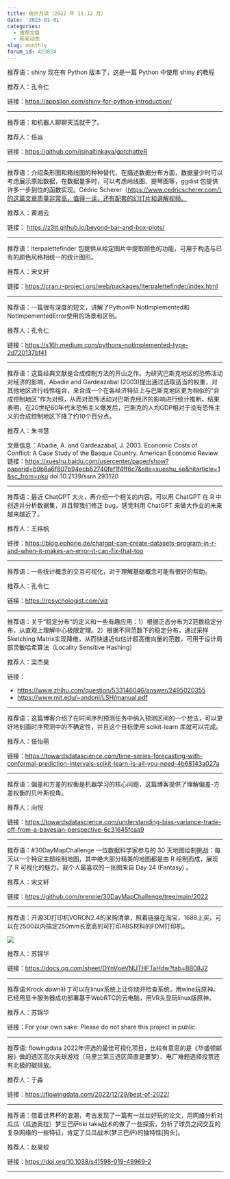 ```yaml
---
title: 统计月读（2022 年 11-12 月）
date: '2023-01-01'
categories:
  - 推荐文章
  - 新闻动态
slug: monthly
forum_id: 423824
---
```


推荐语：shiny 现在有 Python 版本了，这是一篇 Python 中使用 shiny 的教程

推荐人：孔令仁

链接：https://appsilon.com/shiny-for-python-introduction/

---

推荐语：和机器人聊聊天活就干了。

推荐人：任焱

链接：https://github.com/isinaltinkaya/gptchatteR

---

推荐语：介绍条形图和箱线图的种种替代，在描述数据分布方面，数据量少时可以考虑展示原始数据，在数据量多时，可以考虑岭线图、提琴图等，ggdist 包提供许多一步到位的函数实现。Cédric Scherer（https://www.cedricscherer.com/）的这篇文章质量非常高，值得一读，还有配套的幻灯片和讲解视频。

推荐人：黄湘云

链接： https://z3tt.github.io/beyond-bar-and-box-plots/

---

推荐语：lterpalettefinder 包提供从给定图片中提取颜色的功能，可用于构造与已有的颜色风格相统一的统计图形。

推荐人：宋文轩

链接：https://cran.r-project.org/web/packages/lterpalettefinder/index.html

---

推荐语：一篇很有深度的短文，讲解了Python中 NotImplemented和NotImpementedError使用的场景和区别。

推荐人：孔令仁

链接：https://s16h.medium.com/pythons-notimplemented-type-2d720137bf41

---

推荐语：这篇经典文献是合成控制方法的开山之作。为研究巴斯克地区的恐怖活动对经济的影响，Abadie and Gardeazabal (2003)提出通过选取适当的权重，对其他地区进行线性组合，来合成一个在各经济特征上与巴斯克地区更为相似的“合成控制地区”作为对照，从而对恐怖活动对巴斯克经济的影响进行统计推断。结果表明，在20世纪60年代末恐怖主义爆发后，巴斯克的人均GDP相对于没有恐怖主义的合成控制地区下降了约10个百分点。

推荐人：朱书慧

文章信息：Abadie, A. and Gardeazabal, J. 2003. Economic Costs of Conflict: A Case Study of the Basque Country. American Economic Review
链接：https://xueshu.baidu.com/usercenter/paper/show?paperid=b9b8a6f807b94ecb62740fef1f4ff6c7&site=xueshu_se&hitarticle=1&sc_from=pku doi:10.2139/ssrn.293120

---

推荐语：最近 ChatGPT 大火，再介绍一个相关的内容。可以用 ChatGPT 在 R 中创造并分析数据集，并且帮我们修正 bug，感觉利用 ChatGPT 来做大作业的未来越来越近了。

推荐人：王祎帆

链接：https://blog.ephorie.de/chatgpt-can-create-datasets-program-in-r-and-when-it-makes-an-error-it-can-fix-that-too

---

推荐语：一些统计概念的交互可视化，对于理解基础概念可能有很好的帮助。

推荐人：孔令仁

链接：https://rpsychologist.com/viz

---

推荐语：关于“稳定分布”的定义和一些有趣应用：1）根据正态分布为2范数稳定分布，从直观上理解中心极限定理。2）根据不同范数下的稳定分布，通过采样Sketching Matrix实现降维，从而快速近似估计超高维向量的范数，可用于设计局部灵敏哈希算法（Locality Sensitive Hashing）

推荐人：梁杰昊

链接：

- https://www.zhihu.com/question/533146046/answer/2495020355
- https://www.mit.edu/~andoni/LSH/manual.pdf

---

推荐语：这篇博客介绍了在时间序列预测任务中纳入预测区间的一个想法，可以更好地刻画时序预测中的不确定性，并且这个目标使用 scikit-learn 库就可以完成。

推荐人：任怡萌

链接：https://towardsdatascience.com/time-series-forecasting-with-conformal-prediction-intervals-scikit-learn-is-all-you-need-4b68143a027a

---

推荐语：偏差和方差的权衡是机器学习的核心问题，这篇博客提供了理解偏差-方差权衡的贝叶斯视角。

推荐人：向悦

链接：https://towardsdatascience.com/understanding-bias-variance-trade-off-from-a-bayesian-perspective-6c31645fcaa9

---

推荐语：#30DayMapChallenge 一位数据科学家参与的 30 天地图绘制挑战：每天以一个特定主题绘制地图，其中绝大部分精美的地图都是由 R 绘制而成，展现了 R 可视化的魅力。我个人最喜欢的一张图来自 Day 24 (Fantasy) 。

推荐人：宋文轩

链接：https://github.com/nrennie/30DayMapChallenge/tree/main/2022

---

推荐语：开源3D打印机VORON2.4的采购清单，照着链接在淘宝，1688上买，可以在2500以内搞定250mm长宽高的可打印ABS材料的FDM打印机。

![](https://user-images.githubusercontent.com/55989557/209816757-48cec1a7-950a-4b1a-874b-665a7a1781f4.png)

推荐人：苏锦华

链接：https://docs.qq.com/sheet/DYnVpeVNUTHFTaHdw?tab=BB08J2

---
推荐语:Krock dawn补丁可以在linux系统上让你绕开检查系统，用wine玩原神。已经用显卡服务器成功部署基于WebRTC的云电脑，用VR头显玩linux版原神。

推荐人：苏锦华

链接：For your own sake: Please do not share this project in public.

---

推荐语: flowingdata 2022年评选的最佳可视化项目，比较有意思的是《华盛顿邮报》做的选区高尔夫球游戏（马里兰第三选区简直是噩梦）、电厂难题选择投票还有北极的碳排放。

推荐人：于淼

链接：https://flowingdata.com/2022/12/29/best-of-2022/

---

推荐语：借着世界杯的浪潮，考古发现了一篇有一丝丝好玩的论文，用网络分析对瓜瓜（瓜迪奥拉）梦三巴萨tiki taka战术的做了一些探索，分析了球员之间交互的复杂网络的一些特征，肯定了瓜瓜战术(梦三巴萨)的独特性[狗头]。

推荐人：赵昊蛟

链接：https://doi.org/10.1038/s41598-019-49969-2

---
